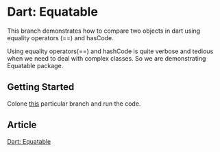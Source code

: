 # Dart: Equatable
This branch demonstrates how to compare two objects in dart using equality operators (==) and hasCode. 

Using equality operators(==) and hashCode is quite verbose and tedious when we need to deal with complex classes.
So we are demonstrating Equatable package. 

## Getting Started
Colone [this](https://github.com/Uuttssaavv/flutter_examples/tree/flutter_equatable) particular branch and run the code.

## Article
[Dart: Equatable](https://theutsavg1.medium.com/56ebd6aad9e2)
